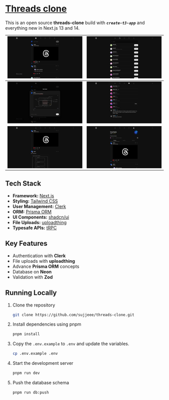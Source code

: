 # [Threads clone](https://threads.codebustar.com)

This is an open source **threads-clone** build with ***`create-t3-app`*** and  everything new in Next.js 13 and 14.

| ![Image1](./public/screenshots/feed-page.png) | ![Image4](./public/screenshots/search-page.png)|
|:--:|:--:|
| ![Image3](./public/screenshots/reply-card.png) | ![Image4](./public/screenshots/notification-page.png)|  
| ![Image5](./public/screenshots/post-info-page.png) | ![Image6](./public/screenshots/profile-page.png)|


## Tech Stack

- **Framework:** [Next.js](https://nextjs.org)
- **Styling:** [Tailwind CSS](https://tailwindcss.com)
- **User Management:** [Clerk](https://clerk.com)
- **ORM:** [Prisma ORM](https://www.prisma.io/)
- **UI Components:** [shadcn/ui](https://ui.shadcn.com)
- **File Uploads:** [uploadthing](https://uploadthing.com)
- **Typesafe APIs:** [tRPC](https://trpc.io)

## Key Features

- Authentication with **Clerk**
- File uploads with **uploadthing**
- Advance **Prisma ORM** concepts
- Database on **Neon**
- Validation with **Zod**

## Running Locally

1. Clone the repository

   ```bash
   git clone https://github.com/sujjeee/threads-clone.git
   ```

2. Install dependencies using pnpm

   ```bash
   pnpm install
   ```

3. Copy the `.env.example` to `.env` and update the variables.

   ```bash
   cp .env.example .env
   ```

4. Start the development server

   ```bash
   pnpm run dev
   ```

5. Push the database schema

   ```bash
   pnpm run db:push
   ```
